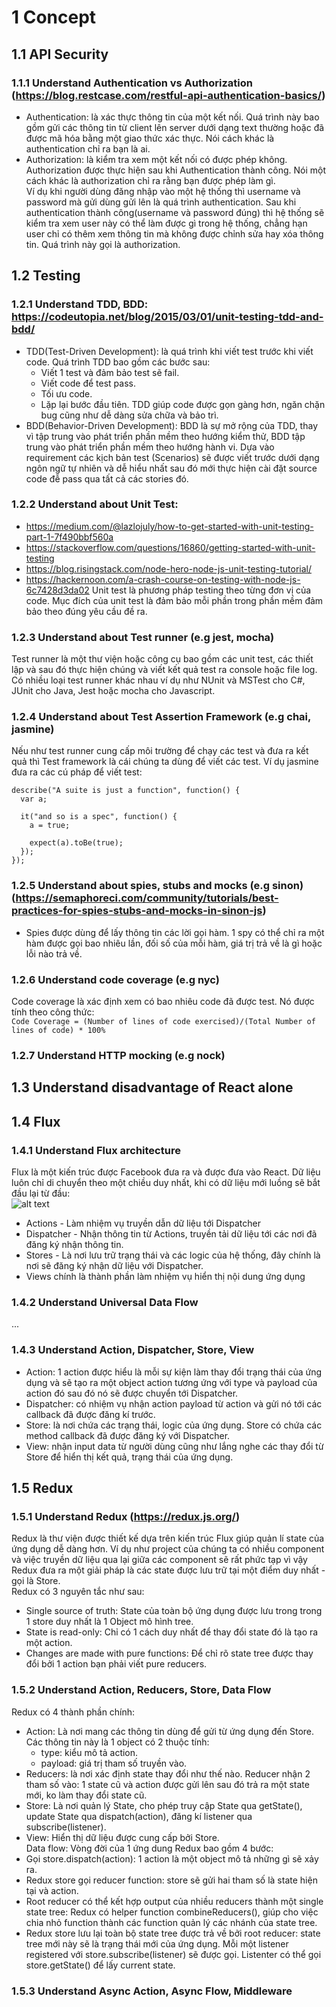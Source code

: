 # 1 Concept
## 1.1 API Security
### 1.1.1 Understand Authentication vs Authorization (https://blog.restcase.com/restful-api-authentication-basics/)
* Authentication: là xác thực thông tin của một kết nối. Quá trình này bao gồm gửi các thông tin từ client lên server dưới dạng text thường hoặc đã được mã hóa bằng một giao thức xác thực. Nói cách khác là authentication chỉ ra bạn là ai.
* Authorization: là kiểm tra xem một kết nối có được phép không. Authorization được thực hiện sau khi Authentication thành công. Nói một cách khác là authorization chỉ ra rằng bạn được phép làm gì. <br/>
Ví dụ khi người dùng đăng nhập vào một hệ thống thì username và password mà gửi dùng gửi lên là quá trình authentication. Sau khi authentication thành công(username và password đúng) thì hệ thống sẽ kiểm tra xem user này có thể làm được gì trong hệ thống, chẳng hạn user chỉ có thêm xem thông tin mà không được chỉnh sửa hay xóa thông tin. Quá trình này gọi là authorization.
## 1.2 Testing
### 1.2.1 Understand TDD, BDD: https://codeutopia.net/blog/2015/03/01/unit-testing-tdd-and-bdd/
* TDD(Test-Driven Development): là quá trình khi viết test trước khi viết code. Quá trình TDD bao gồm các bước sau: 
  - Viết 1 test và đảm bảo test sẽ fail.
  - Viết code để test pass.
  - Tối ưu code.
  - Lặp lại bước đầu tiên.
TDD giúp code được gọn gàng hơn, ngăn chặn bug cũng như dễ dàng sửa chữa và bảo trì.
* BDD(Behavior-Driven Development): BDD là sự mở rộng của TDD, thay vì tập trung vào phát triển phần mềm theo hướng kiểm thử, BDD tập trung vào phát triển phần mềm theo hướng hành vi. Dựa vào requirement các kịch bản test (Scenarios) sẽ được viết trước dưới dạng ngôn ngữ tự nhiên và dễ hiểu nhất sau đó mới thực hiện cài đặt source code đễ pass qua tất cả các stories đó.
### 1.2.2 Understand about Unit Test:
* https://medium.com/@lazlojuly/how-to-get-started-with-unit-testing-part-1-7f490bbf560a
* https://stackoverflow.com/questions/16860/getting-started-with-unit-testing
* https://blog.risingstack.com/node-hero-node-js-unit-testing-tutorial/
* https://hackernoon.com/a-crash-course-on-testing-with-node-js-6c7428d3da02
Unit test là phương pháp testing theo từng đơn vị của code. Mục đích của unit test là đảm bảo mỗi phần trong phần mềm đảm bảo theo đúng yêu cầu đề ra. 
### 1.2.3 Understand about Test runner (e.g jest, mocha) <br>
Test runner là một thư viện hoặc công cụ bao gồm các unit test, các thiết lập và sau đó thực hiện chúng và viết kết quả test ra console hoặc file log. Có nhiều loại test runner khác nhau ví dụ như NUnit và MSTest cho C#, JUnit cho Java, Jest hoặc mocha cho Javascript.
### 1.2.4 Understand about Test Assertion Framework (e.g chai, jasmine) <br>
Nếu như test runner cung cấp môi trường để chạy các test và đưa ra kết quả thì Test framework là cái chúng ta dùng để viết các test. Ví dụ jasmine đưa ra các cú pháp để viết test:
```
describe("A suite is just a function", function() {
  var a;

  it("and so is a spec", function() {
    a = true;

    expect(a).toBe(true);
  });
});
```
### 1.2.5 Understand about spies, stubs and mocks (e.g sinon) (https://semaphoreci.com/community/tutorials/best-practices-for-spies-stubs-and-mocks-in-sinon-js) <br>
* Spies được dùng để lấy thông tin các lời gọi hàm. 1 spy có thể chỉ ra một hàm được gọi bao nhiêu lần, đối số của mỗi hàm, giá trị trả về là gì hoặc lỗi nào trả về.
### 1.2.6 Understand code coverage (e.g nyc) <br>
Code coverage là xác định xem có bao nhiêu code đã được test. Nó được tính theo công thức: <br>
```Code Coverage = (Number of lines of code exercised)/(Total Number of lines of code) * 100%```
### 1.2.7 Understand HTTP mocking (e.g nock) <br>
## 1.3 Understand disadvantage of React alone
## 1.4 Flux
### 1.4.1 Understand Flux architecture <br>
Flux là một kiến trúc được Facebook đưa ra và được đưa vào React. Dữ liệu luôn chỉ di chuyển theo một chiều duy nhất, khi có dữ liệu mới luồng sẽ bắt đầu lại từ đầu: <br>
 ![alt text](https://cdn-images-1.medium.com/max/800/1*lZM0yU9ExEMd7DggVxXkxA.png)
* Actions - Làm nhiệm vụ truyền dẫn dữ liệu tới Dispatcher 
* Dispatcher - Nhận thông tin từ Actions, truyền tải dữ liệu tới các nơi đã đăng ký nhận thông tin.
* Stores - Là nơi lưu trữ trạng thái và các logic của hệ thống, đây chính là nơi sẽ đăng ký nhận dữ liệu với Dispatcher.
* Views chính là thành phần làm nhiệm vụ hiển thị nội dung ứng dụng
### 1.4.2 Understand Universal Data Flow <br>
...
### 1.4.3 Understand Action, Dispatcher, Store, View
* Action: 1 action được hiểu là mỗi sự kiện làm thay đổi trạng thái của ứng dụng và sẽ tạo ra một object action tương ứng với type và payload của action đó sau đó nó sẽ được chuyển tới Dispatcher.
* Dispatcher: có nhiệm vụ nhận action payload từ action và gửi nó tới các callback đã được đăng kí trước.
* Store: là nơi chứa các trạng thái, logic của ứng dụng. Store có chứa các method callback đã được đăng ký với Dispatcher.
* View: nhận input data từ người dùng cũng như lắng nghe các thay đổi từ Store để hiển thị kết quả, trạng thái của ứng dụng.
## 1.5 Redux
### 1.5.1 Understand Redux (https://redux.js.org/) <br>
Redux là thư viện được thiết kế dựa trên kiến trúc Flux giúp quản lí state của ứng dụng dễ dàng hơn. Ví dụ như project của chúng ta có nhiều component và việc truyền dữ liệu qua lại giữa các component sẽ rất phức tạp vì vậy Redux đưa ra một giải pháp là các state được lưu trữ tại một điểm duy nhất - gọi là Store. <br>
Redux có 3 nguyên tắc như sau:
* Single source of truth: State của toàn bộ ứng dụng được lưu trong trong 1 store duy nhất là 1 Object mô hình tree.
* State is read-only: Chỉ có 1 cách duy nhất để thay đổi state đó là tạo ra một action.
* Changes are made with pure functions: Để chỉ rõ state tree được thay đổi bởi 1 action bạn phải viết pure reducers.
### 1.5.2 Understand Action, Reducers, Store, Data Flow <br>
Redux có 4 thành phần chính: 
* Action: Là nơi mang các thông tin dùng để gửi từ ứng dụng đến Store. Các thông tin này là 1 object có 2 thuộc tính:
  - type: kiểu mô tả action.
  - payload: giá trị tham số truyền vào.
* Reducers: là nơi xác định state thay đổi như thế nào. Reducer nhận 2 tham số vào: 1 state cũ và action được gửi lên sau đó trả ra một state mới, ko làm thay đổi state cũ.
* Store:  Là nơi quản lý State, cho phép truy cập State qua getState(), update State qua dispatch(action), đăng kí listener qua subscribe(listener).
* View: Hiển thị dữ liệu được cung cấp bởi Store. <br>
Data flow: Vòng đời của 1 ứng dung Redux bao gồm 4 bước:
* Gọi store.dispatch(action): 1 action là một object mô tả những gì sẽ xảy ra.
* Redux store gọi reducer function: store sẽ gửi hai tham số là state hiện tại và action.
* Root reducer có thể kết hợp output của nhiều reducers thành một single state tree: Redux có helper function combineReducers(), giúp cho việc chia nhỏ function thành các function quản lý các nhánh của state tree.
* Redux store lưu lại toàn bộ state tree được trả về bởi root reducer: state tree mới này sẽ là trạng thái mới của ứng dụng. Mỗi một listener registered với store.subscribe(listener) sẽ được gọi. Listenter có thể gọi store.getState() để lấy current state.
### 1.5.3 Understand Async Action, Async Flow, Middleware

